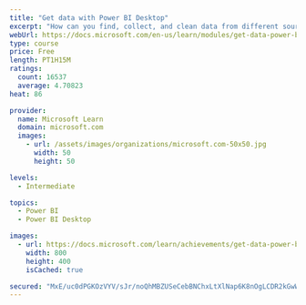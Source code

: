 ```yaml
---
title: "Get data with Power BI Desktop"
excerpt: "How can you find, collect, and clean data from different sources? Power BI is a tool for making sense of your data. You will learn tricks to make data-gathering easier."
webUrl: https://docs.microsoft.com/en-us/learn/modules/get-data-power-bi/
type: course
price: Free
length: PT1H15M
ratings:
  count: 16537
  average: 4.70823
heat: 86

provider:
  name: Microsoft Learn
  domain: microsoft.com
  images:
    - url: /assets/images/organizations/microsoft.com-50x50.jpg
      width: 50
      height: 50

levels:
  - Intermediate

topics:
  - Power BI
  - Power BI Desktop

images:
  - url: https://docs.microsoft.com/learn/achievements/get-data-power-bi-desktop-social.png
    width: 800
    height: 400
    isCached: true

secured: "MxE/uc0dPGKOzVYV/sJr/noQhMBZUSeCebBNChxLtXlNap6K8nOgLCDR2kGwWFdRrx+aSQn42jWOV3gnN8lsNbzztHAi35+SvGXFnoVA+FrEXeCoxa7+EkStpRKHj2sxnBYi65uznu1BHWAbFyA2oFByPSAQK4HmCNhmBdyfksY0EqZlzjlS7/LHaHRtbu19hwgxxawP2m8iSNDg8+Z+SSfG1UJfp9gLR3Jn1kGHCshqz+LwuIcLseixYOXfYYlj4wBpoaHeLzbxa2jd08yGUwf5faboHj3m5owP/O2h/Um0vUprQ0hzOjHQNObj/i0SDeP+0iIjy7o4qKUtIs0BYQxGlBNf4rc+PH5GNPDBccaFZmS3Ri7L7J1Jtka0jOtl3k8AmFeyq2eURLavdL9poaZHtWq066/uxjyeOBiSbVg8Zz/hYvEvLeMGxJDpVqmz;ceyQqXmzXQ5hcNsEiQ8dLg=="
---
```


